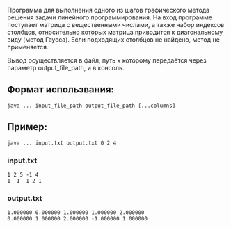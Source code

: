 Программа для выполнения одного из шагов графического метода решения задачи линейного программирования. 
На вход программе поступает матрица с вещественными числами, а также набор индексов столбцов, относительно которых
матрица приводится к диагональному виду (метод Гаусса). Если подходящих столбцов не найдено, метод не применяется.

Вывод осуществляется в файл, путь к которому передаётся через параметр output_file_path, и в консоль.

## Формат использвания: 
```
java ... input_file_path output_file_path [...columns]
```

## Пример: 
```
java ... input.txt output.txt 0 2 4
```
### input.txt
```
1 2 5 -1 4
1 -1 -1 2 1
```
### output.txt
```
1.000000 0.000000 1.000000 1.000000 2.000000 
0.000000 1.000000 2.000000 -1.000000 1.000000
```
